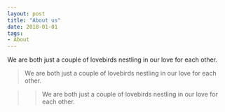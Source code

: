 ```yaml
---
layout: post
title: "About us"
date: 2018-01-01
tags: 
- About
---
```


We are both just a couple of lovebirds nestling in our love for each other. 

> We are both just a couple of lovebirds nestling in our love for each other. 

>> We are both just a couple of lovebirds nestling in our love for each other. 



